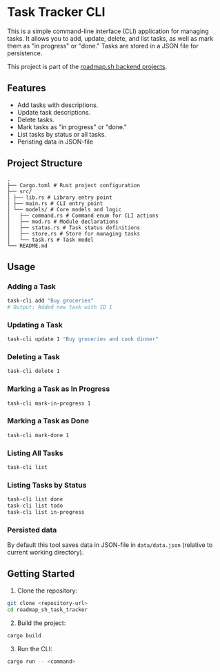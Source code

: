 # Task Tracker CLI

This is a simple command-line interface (CLI) application for managing tasks. It allows you to add, update, delete, and list tasks, as well as mark them as "in progress" or "done." Tasks are stored in a JSON file for persistence.

This project is part of the [roadmap.sh backend projects](https://roadmap.sh/projects/task-tracker).

## Features

- Add tasks with descriptions.
- Update task descriptions.
- Delete tasks.
- Mark tasks as "in progress" or "done."
- List tasks by status or all tasks.
- Peristing data in JSON-file

## Project Structure
```
. 
├── Cargo.toml # Rust project configuration 
├── src/ 
│ ├── lib.rs # Library entry point 
│ ├── main.rs # CLI entry point 
│ └── models/ # Core models and logic 
│   ├── command.rs # Command enum for CLI actions 
│   ├── mod.rs # Module declarations 
│   ├── status.rs # Task status definitions 
│   ├── store.rs # Store for managing tasks 
│   └── task.rs # Task model 
└── README.md 
```

## Usage

### Adding a Task
```bash
task-cli add "Buy groceries"
# Output: Added new task with ID 1
```

### Updating a Task
```bash
task-cli update 1 "Buy groceries and cook dinner"
```

### Deleting a Task
```bash
task-cli delete 1
```

### Marking a Task as In Progress
```bash
task-cli mark-in-progress 1
```

### Marking a Task as Done
```bash
task-cli mark-done 1
```

### Listing All Tasks
```bash
task-cli list
```

### Listing Tasks by Status
```bash
task-cli list done
task-cli list todo
task-cli list in-progress
```

### Persisted data
By default this tool saves data in JSON-file in `data/data.json` (relative to current working directory).

## Getting Started
1. Clone the repository:
```bash
git clone <repository-url>
cd roadmap_sh_task_tracker
```

2. Build the project:
```bash
cargo build
```

3. Run the CLI:
```bash
cargo run -- <command>
```

